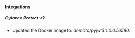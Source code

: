 #### Integrations
##### Cylance Protect v2
- Updated the Docker image to: *demisto/pyjwt3:1.0.0.56580*.
